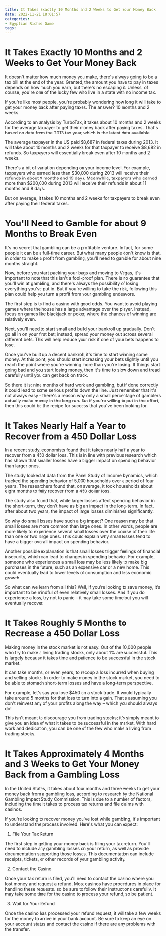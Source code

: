 ```yaml
---
title: It Takes Exactly 10 Months and 2 Weeks to Get Your Money Back
date: 2022-11-21 18:01:57
categories:
- Egyptian Riches Game
tags:
---
```



#  It Takes Exactly 10 Months and 2 Weeks to Get Your Money Back

It doesn't matter how much money you make, there's always going to be a tax bill at the end of the year. Granted, the amount you have to pay in taxes depends on how much you earn, but there's no escaping it. Unless, of course, you're one of the lucky few who live in a state with no income tax.

If you're like most people, you're probably wondering how long it will take to get your money back after paying taxes. The answer? 10 months and 2 weeks.

According to an analysis by TurboTax, it takes about 10 months and 2 weeks for the average taxpayer to get their money back after paying taxes. That's based on data from the 2013 tax year, which is the latest data available.

The average taxpayer in the US paid $8,687 in federal taxes during 2013. It will take about 10 months and 2 weeks for that taxpayer to receive $8,682 in refunds. So taxpayers will essentially break even after 10 months and 2 weeks.

There's a bit of variation depending on your income level. For example, taxpayers who earned less than $30,000 during 2013 will receive their refunds in about 9 months and 19 days. Meanwhile, taxpayers who earned more than $200,000 during 2013 will receive their refunds in about 11 months and 8 days.

But on average, it takes 10 months and 2 weeks for taxpayers to break even after paying their federal taxes.

#  You'll Need to Gamble for about 9 Months to Break Even

It's no secret that gambling can be a profitable venture. In fact, for some people it can be a full-time career. But what many people don't know is that, in order to make a profit from gambling, you'll need to gamble for about nine months straight.

Now, before you start packing your bags and moving to Vegas, it's important to note that this isn't a fool-proof plan. There is no guarantee that you'll win at gambling, and there's always the possibility of losing everything you've put in. But if you're willing to take the risk, following this plan could help you turn a profit from your gambling endeavors.

The first step is to find a casino with good odds. You want to avoid playing games where the house has a large advantage over the player. Instead, focus on games like blackjack or poker, where the chances of winning are relatively even.

Next, you'll need to start small and build your bankroll up gradually. Don't go all in on your first bet; instead, spread your money out across several different bets. This will help reduce your risk if one of your bets happens to lose.

Once you've built up a decent bankroll, it's time to start winning some money. At this point, you should start increasing your bets slightly until you reach the point where you're winning more than you're losing. If things start going bad and you start losing money, then it's time to slow down and tread carefully until you can get back on track.

So there it is: nine months of hard work and gambling, but if done correctly it could lead to some serious profits down the line. Just remember that it's not always easy – there's a reason why only a small percentage of gamblers actually make money in the long run. But if you're willing to put in the effort, then this could be the recipe for success that you've been looking for.

#  It Takes Nearly Half a Year to Recover from a 450 Dollar Loss 

In a recent study, economists found that it takes nearly half a year to recover from a 450 dollar loss. This is in line with previous research which has shown that smaller losses have a bigger impact on spending behavior than larger ones.

The study looked at data from the Panel Study of Income Dynamics, which tracked the spending behavior of 5,000 households over a period of four years. The researchers found that, on average, it took households about eight months to fully recover from a 450 dollar loss.

The study also found that, while larger losses affect spending behavior in the short-term, they don’t have as big an impact in the long-term. In fact, after about two years, the impact of large losses diminishes significantly.

So why do small losses have such a big impact? One reason may be that small losses are more common than large ones. In other words, people are more likely to experience several small losses over the course of their life than one or two large ones. This could explain why small losses tend to have a bigger overall impact on spending behavior.

Another possible explanation is that small losses trigger feelings of financial insecurity, which can lead to changes in spending behavior. For example, someone who experiences a small loss may be less likely to make big purchases in the future, such as an expensive car or a new home. This could eventually lead to lower levels of consumption and less economic growth.

So what can we learn from all this? Well, if you’re looking to save money, it’s important to be mindful of even relatively small losses. And if you do experience a loss, try not to panic – it may take some time but you will eventually recover.

#  It Takes Roughly 5 Months to Recrease a 450 Dollar Loss

Making money in the stock market is not easy. Out of the 10,000 people who try to make a living trading stocks, only about 1% are successful. This is largely because it takes time and patience to be successful in the stock market.

It can take months, or even years, to recoup a loss incurred when buying and selling stocks. In order to make money in the stock market, you need to be able to stomach short-term losses and have a long-term perspective.

For example, let's say you lose $450 on a stock trade. It would typically take around 5 months for that loss to turn into a gain. That's assuming you don't reinvest any of your profits along the way – which you should always do!

This isn't meant to discourage you from trading stocks; it's simply meant to give you an idea of what it takes to be successful in the market. With hard work and dedication, you can be one of the few who make a living from trading stocks.

#  It Takes Approximately 4 Months and 3 Weeks to Get Your Money Back from a Gambling Loss

In the United States, it takes about four months and three weeks to get your money back from a gambling loss, according to research by the National Gambling Impact Study Commission. This is due to a number of factors, including the time it takes to process tax returns and file claims with casinos.

If you're looking to recover money you've lost while gambling, it's important to understand the process involved. Here's what you can expect:

1. File Your Tax Return

The first step in getting your money back is filing your tax return. You'll need to include any gambling losses on your return, as well as provide documentation supporting those losses. This documentation can include receipts, tickets, or other records of your gambling activity.

2. Contact the Casino

Once your tax return is filed, you'll need to contact the casino where you lost money and request a refund. Most casinos have procedures in place for handling these requests, so be sure to follow their instructions carefully. It may take some time for the casino to process your refund, so be patient.

3. Wait for Your Refund

Once the casino has processed your refund request, it will take a few weeks for the money to arrive in your bank account. Be sure to keep an eye on your account status and contact the casino if there are any problems with the transfer.